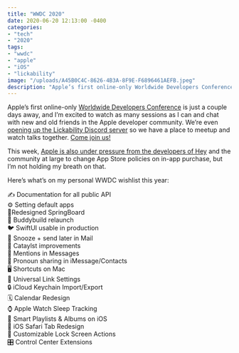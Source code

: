 ```yaml
---
title: "WWDC 2020"
date: 2020-06-20 12:13:00 -0400
categories: 
- "tech"
- "2020"
tags: 
- "wwdc"
- "apple"
- "iOS"
- "lickability"
image: "/uploads/A45B0C4C-8626-4B3A-8F9E-F6896461AEFB.jpeg"
description: "Apple’s first online-only Worldwide Developers Conference is just a couple days away, and I’m excited to watch as many sessions as I can and chat with new and old friends in the Apple developer community."
---
```


Apple’s first online-only [Worldwide Developers Conference](https://developer.apple.com/wwdc20/) is just a couple days away, and I’m excited to watch as many sessions as I can and chat with new and old friends in the Apple developer community. We’re even [opening up the Lickability Discord server](https://twitter.com/lickability/status/1274329972094701570) so we have a place to meetup and watch talks together. [Come join us!](https://discord.com/invite/q8H6D6Z)

This week, [Apple is also under pressure from the developers of Hey](https://techcrunch.com/2020/06/18/interview-apples-schiller-says-position-on-hey-app-is-unchanged-and-no-rules-changes-are-imminent/) and the community at large to change App Store policies on in-app purchase, but I’m not holding my breath on that.

Here’s what’s on my personal WWDC wishlist this year:

✍️ Documentation for all public API  
⚙️ Setting default apps  
📱Redesigned SpringBoard  
🔨 Buddybuild relaunch  
🐦 SwiftUI usable in production  
📧 Snooze + send later in Mail  
💎 Cataylst improvements   
💬 Mentions in Messages   
🔖 Pronoun sharing in iMessage/Contacts   
🖥 Shortcuts on Mac   
🔗 Universal Link Settings   
🔒 iCloud Keychain Import/Export   
🗓 Calendar Redesign   
⌚️ Apple Watch Sleep Tracking   
🧠 Smart Playlists & Albums on iOS   
🧭 iOS Safari Tab Redesign   
📲 Customizable Lock Screen Actions   
🎛 Control Center Extensions   
